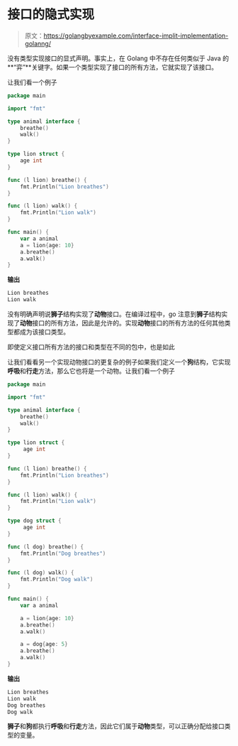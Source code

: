 # 接口的隐式实现

> 原文：<https://golangbyexample.com/interface-implit-implementation-golanng/>

没有类型实现接口的显式声明。事实上，在 Golang 中不存在任何类似于 Java 的**“弈”**关键字。如果一个类型实现了接口的所有方法，它就实现了该接口。

让我们看一个例子

```go
package main

import "fmt"

type animal interface {
    breathe()
    walk()
}

type lion struct {
    age int
}

func (l lion) breathe() {
    fmt.Println("Lion breathes")
}

func (l lion) walk() {
    fmt.Println("Lion walk")
}

func main() {
    var a animal
    a = lion{age: 10}
    a.breathe()
    a.walk()
}
```

**输出**

```go
Lion breathes
Lion walk
```

没有明确声明说**狮子**结构实现了**动物**接口。在编译过程中，go 注意到**狮子**结构实现了**动物**接口的所有方法，因此是允许的。实现**动物**接口的所有方法的任何其他类型都成为该接口类型。

即使定义接口所有方法的接口和类型在不同的包中，也是如此

让我们看看另一个实现动物接口的更复杂的例子如果我们定义一个**狗**结构，它实现**呼吸**和**行走**方法，那么它也将是一个动物。让我们看一个例子

```go
package main

import "fmt"

type animal interface {
    breathe()
    walk()
}

type lion struct {
     age int
}

func (l lion) breathe() {
    fmt.Println("Lion breathes")
}

func (l lion) walk() {
    fmt.Println("Lion walk")
}

type dog struct {
     age int
}

func (l dog) breathe() {
    fmt.Println("Dog breathes")
}

func (l dog) walk() {
    fmt.Println("Dog walk")
}

func main() {
    var a animal

    a = lion{age: 10}
    a.breathe()
    a.walk()

    a = dog{age: 5}
    a.breathe()
    a.walk()
}
```

**输出**

```go
Lion breathes
Lion walk
Dog breathes
Dog walk
```

**狮子**和**狗**都执行**呼吸**和**行走**方法，因此它们属于**动物**类型，可以正确分配给接口类型的变量。
